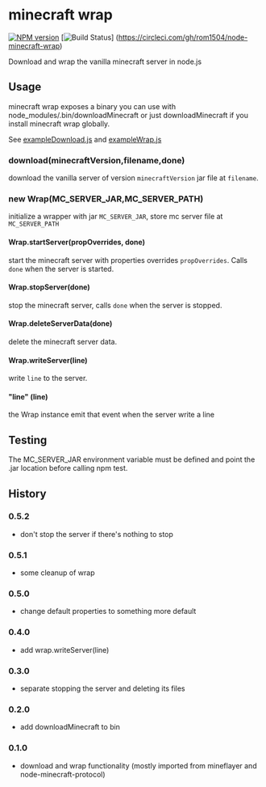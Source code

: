 # minecraft wrap

[![NPM version](https://img.shields.io/npm/v/minecraft-wrap.svg)](http://npmjs.com/package/minecraft-wrap)
[![Build Status](https://img.shields.io/circleci/project/rom1504/node-minecraft-wrap/master.svg)]
(https://circleci.com/gh/rom1504/node-minecraft-wrap)

Download and wrap the vanilla minecraft server in node.js

## Usage

minecraft wrap exposes a binary you can use with node_modules/.bin/downloadMinecraft or just downloadMinecraft if you 
install minecraft wrap globally.

See [exampleDownload.js](examples/exampleDownload.js) and [exampleWrap.js](examples/exampleWrap.js)

### download(minecraftVersion,filename,done)

download the vanilla server of version `minecraftVersion` jar file at `filename`.

### new Wrap(MC_SERVER_JAR,MC_SERVER_PATH)

initialize a wrapper with jar `MC_SERVER_JAR`, store mc server file at `MC_SERVER_PATH`

#### Wrap.startServer(propOverrides, done)

start the minecraft server with properties overrides `propOverrides`. Calls `done` when the server is started.

#### Wrap.stopServer(done)

stop the minecraft server, calls `done` when the server is stopped.

#### Wrap.deleteServerData(done)

delete the minecraft server data.

#### Wrap.writeServer(line)

write `line` to the server.

#### "line" (line)

the Wrap instance emit that event when the server write a line

## Testing

The MC_SERVER_JAR environment variable must be defined and point the .jar location before calling npm test.

## History

### 0.5.2

* don't stop the server if there's nothing to stop

### 0.5.1

* some cleanup of wrap

### 0.5.0

* change default properties to something more default

### 0.4.0

* add wrap.writeServer(line)

### 0.3.0

* separate stopping the server and deleting its files

### 0.2.0

* add downloadMinecraft to bin

### 0.1.0

* download and wrap functionality (mostly imported from mineflayer and node-minecraft-protocol)
